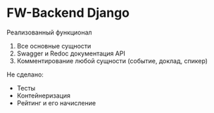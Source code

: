 # FW-Backend Django
Реализованный функционал
1) Все основные сущности
2) Swagger и Redoc документация API
3) Комментирование любой сущности (событие, доклад, спикер)

Не сделано:
* Тесты
* Контейнеризация
* Рейтинг и его начисление
